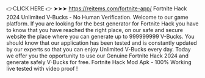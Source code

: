 👉CLICK HERE 👉 ➤➤➤ https://reitems.com/fortnite-app/
Fortnite Hack 2024 Unlimited V-Bucks - No Human Verification. Welcome to our game platform. If you are looking for the best generator for Fortnite Hack you have to know that you have reached the right place, on our safe and secure website the place where you can generate up to 999999999 V-Bucks. You should know that our application has been tested and is constantly updated by our experts so that you can enjoy Unlimited V-Bucks every day. Today we offer you the opportunity to use our Genuine Fortnite Hack 2024 and generate safely V-Bucks for free. Fortnite Hack Mod Apk - 100% Working live tested with video proof !
